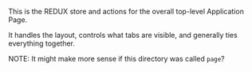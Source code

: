 This is the REDUX store and actions for the overall top-level Application Page.

It handles the layout, controls what tabs are visible, and generally ties
everything together. 

NOTE: It might make more sense if this directory was called `page`?

